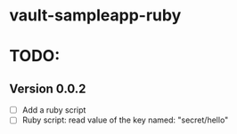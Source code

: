 # vault-sampleapp-ruby

# TODO:

## Version 0.0.2
- [ ] Add a ruby script
- [ ] Ruby script: read value of the key named: "secret/hello"
